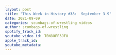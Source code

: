 ```yaml
---
layout: post
title: "This Week in History #38:  September 3-9"
date: 2021-09-09
categories: scumbags-of-wrestling videos
author: scumbags-of-wrestling
spotify_track_id: 
youtube_video_id: T0N8OFF3JFU
apple_track_id: 
youtube_metadata: 
---
```


